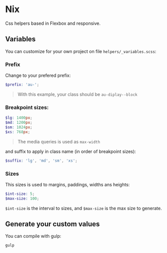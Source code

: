 # Nix

Css helpers based in Flexbox and responsive.

## Variables

You can customize for your own project on file `helpers/_variables.scss`:

### Prefix

Change to your prefered prefix:

```scss
$prefix: 'au-';
```

> With this example, your class should be `au-diplay--block`

### Breakpoint sizes:

```scss
$lg: 1400px;
$md: 1200px;
$sm: 1024px;
$xs: 768px;
```
> The media queries is used as  `max-width`

and suffix to apply in class name (in order of breakpoint sizes):

```scss
$suffix: 'lg', 'md', 'sm', 'xs';
```

### Sizes

This sizes is used to margins, paddings, widths ans heights:

```scss
$int-size: 5;
$max-size: 100;
```

`$int-size` is the interval to sizes, and `$max-size` is the max size to generate.

## Generate your custom values

You can compile with gulp:

```bash
gulp
```
